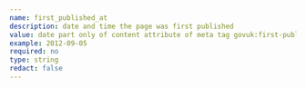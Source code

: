 ```yaml
---
name: first_published_at
description: date and time the page was first published
value: date part only of content attribute of meta tag govuk:first-published-at
example: 2012-09-05
required: no
type: string
redact: false
---
```

